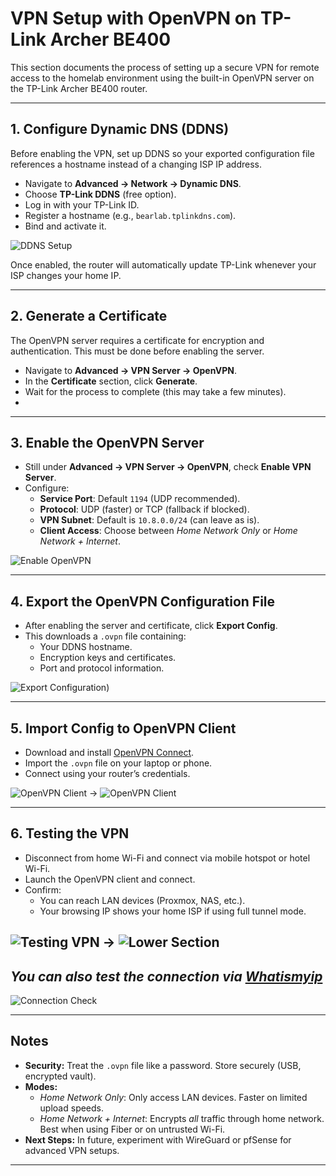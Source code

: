# VPN Setup with OpenVPN on TP-Link Archer BE400

This section documents the process of setting up a secure VPN for remote access to the homelab environment using the built-in OpenVPN server on the TP-Link Archer BE400 router.  

---

## 1. Configure Dynamic DNS (DDNS)
Before enabling the VPN, set up DDNS so your exported configuration file references a hostname instead of a changing ISP IP address.  

- Navigate to **Advanced → Network → Dynamic DNS**.  
- Choose **TP-Link DDNS** (free option).  
- Log in with your TP-Link ID.  
- Register a hostname (e.g., `bearlab.tplinkdns.com`).  
- Bind and activate it.  

![DDNS Setup](../images/DDNS_setup.png)

Once enabled, the router will automatically update TP-Link whenever your ISP changes your home IP.

---

## 2. Generate a Certificate
The OpenVPN server requires a certificate for encryption and authentication. This must be done before enabling the server.  

- Navigate to **Advanced → VPN Server → OpenVPN**.  
- In the **Certificate** section, click **Generate**.  
- Wait for the process to complete (this may take a few minutes).
- 
---

## 3. Enable the OpenVPN Server
- Still under **Advanced → VPN Server → OpenVPN**, check **Enable VPN Server**.  
- Configure:  
  - **Service Port**: Default `1194` (UDP recommended).  
  - **Protocol**: UDP (faster) or TCP (fallback if blocked).  
  - **VPN Subnet**: Default is `10.8.0.0/24` (can leave as is).  
  - **Client Access**: Choose between *Home Network Only* or *Home Network + Internet*.  

![Enable OpenVPN](../images/enable_openvpn.png)

---

## 4. Export the OpenVPN Configuration File
- After enabling the server and certificate, click **Export Config**.  
- This downloads a `.ovpn` file containing:  
  - Your DDNS hostname.  
  - Encryption keys and certificates.  
  - Port and protocol information.  

![Export Configuration](../images/vpn_export.png))

---

## 5. Import Config to OpenVPN Client
- Download and install [OpenVPN Connect](https://openvpn.net/client/).  
- Import the `.ovpn` file on your laptop or phone.  
- Connect using your router’s credentials.  

![OpenVPN Client](../images/openvpn_connect_startup.png) -> ![OpenVPN Client](../images/openvpn_startup2.png)

---

## 6. Testing the VPN
- Disconnect from home Wi-Fi and connect via mobile hotspot or hotel Wi-Fi.  
- Launch the OpenVPN client and connect.  
- Confirm:  
  - You can reach LAN devices (Proxmox, NAS, etc.).  
  - Your browsing IP shows your home ISP if using full tunnel mode.  

![Testing VPN](../images/openvpn_startup_connected.png) -> ![Lower Section](../images/openvpn_startup_connected2.png)
--
*You can also test the connection via *[Whatismyip](https://www.whatismyip.com/)**
--
![Connection Check](../images/openvpn_connection_check.png)

---

## Notes
- **Security:** Treat the `.ovpn` file like a password. Store securely (USB, encrypted vault).  
- **Modes:**  
  - *Home Network Only*: Only access LAN devices. Faster on limited upload speeds.  
  - *Home Network + Internet*: Encrypts *all* traffic through home network. Best when using Fiber or on untrusted Wi-Fi.  
- **Next Steps:** In future, experiment with WireGuard or pfSense for advanced VPN setups.  

---
